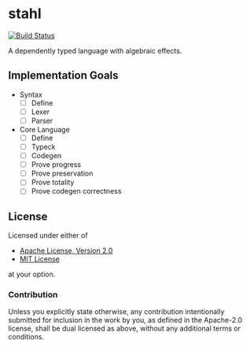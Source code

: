 stahl
=====

[![Build Status](https://travis-ci.org/remexre/stahl.svg?branch=master)](https://travis-ci.org/remexre/stahl)

A dependently typed language with algebraic effects.

Implementation Goals
--------------------

-	Syntax
	-	[ ] Define
	-	[ ] Lexer
	-	[ ] Parser
-	Core Language
	-	[ ] Define
	-	[ ] Typeck
	-	[ ] Codegen
	-	[ ] Prove progress
	-	[ ] Prove preservation
	-	[ ] Prove totality
	-	[ ] Prove codegen correctness

License
-------

Licensed under either of

-	[Apache License, Version 2.0](http://www.apache.org/licenses/LICENSE-2.0)
-	[MIT License](http://opensource.org/licenses/MIT)

at your option.

### Contribution

Unless you explicitly state otherwise, any contribution intentionally submitted for inclusion in the work by you, as defined in the Apache-2.0 license, shall be dual licensed as above, without any additional terms or conditions.
